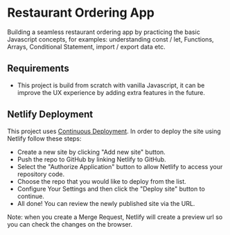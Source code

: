 # Restaurant Ordering App 
Building a seamless restaurant ordering app by practicing the basic Javascript concepts, for examples: understanding const / let, Functions, Arrays, Conditional Statement, import / export data etc.  


## Requirements 
* This project is build from scratch with vanilla Javascript, it can be improve the UX experience by adding extra features in the future. 


## Netlify Deployment
This project uses [Continuous Deployment](https://en.wikipedia.org/wiki/Continuous_deployment). In order to deploy the site using Netlify follow these steps:

* Create a new site by clicking "Add new site" button.
* Push the repo to GitHub by linking Netlify to GitHub.
* Select the "Authorize Application" button to allow Netlify to access your repository code.
* Choose the repo that you would like to deploy from the list.
* Configure Your Settings and then click the "Deploy site" button to continue.
* All done! You can review the newly published site via the URL.


Note: when you create a Merge Request, Netlify will create a preview url so you can check the changes on the browser.
